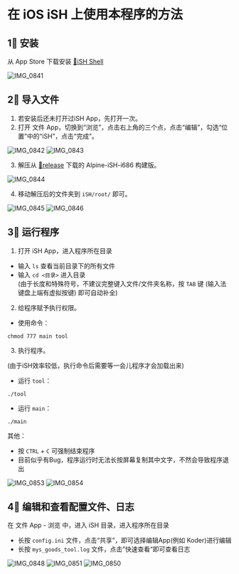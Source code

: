 # 在 iOS iSH 上使用本程序的方法
## 1⃣️ 安装
从 App Store 下载安装 [🔗iSH Shell](https://apps.apple.com/us/app/ish-shell/id1436902243)

<img src="https://user-images.githubusercontent.com/63289359/180285123-374ca4af-d4ee-400c-bdee-ed16badb5e1c.jpg" alt="IMG_0841"/>


## 2⃣️ 导入文件
1. 若安装后还未打开过iSH App，先打开一次。
2. 打开 文件 App，切换到“浏览”，点击右上角的三个点，点击“编辑”，勾选“位置”中的“iSH”，点击“完成”。

<div>
  <img src="https://user-images.githubusercontent.com/63289359/180287295-c0d5e6fd-a01b-4c5e-8484-4ddef20977e7.jpg" alt="IMG_0842"/>
  <img src="https://user-images.githubusercontent.com/63289359/180288351-d6f6135e-a811-40e8-bd33-219acca0a82d.jpg" alt="IMG_0843"/>
<div/>
  
3. 解压从 [🔗release](https://github.com/Ljzd-PRO/Mys_Goods_Tool/releases) 下载的 Alpine-iSH-i686 构建版。
<img src="https://user-images.githubusercontent.com/63289359/180286945-adb132bb-0cb2-445b-8c25-c7115266338e.jpg" alt="IMG_0844"/>
  
4. 移动解压后的文件夹到 `iSH/root/` 即可。
  
<div>
  <img src="https://user-images.githubusercontent.com/63289359/180289220-1ef4eea4-8415-4c70-9d24-183b7bd06204.PNG" alt="IMG_0845"/>
  <img src="https://user-images.githubusercontent.com/63289359/180289047-232539c5-6ce4-425b-acbb-34287aeac102.PNG" alt="IMG_0846"/>
<div/>


## 3⃣️ 运行程序
1. 打开 iSH App，进入程序所在目录  
- 输入 `ls` 查看当前目录下的所有文件  
- 输入 `cd <目录>` 进入目录  
(由于长度和特殊符号，不建议完整键入文件/文件夹名称，按 `TAB` 键 (输入法键盘上端有虚拟按键) 即可自动补全)

2. 给程序赋予执行权限。
- 使用命令：
```shell
chmod 777 main tool
```
  
3. 执行程序。

(由于iSH效率较低，执行命令后需要等一会儿程序才会加载出来)
- 运行 `tool`：
```shell
./tool
```
- 运行 `main`：
```shell
./main
```

其他：
- 按 `CTRL` + `C` 可强制结束程序
- 目前似乎有Bug，程序运行时无法长按屏幕复制其中文字，不然会导致程序退出

<div>
  <img src="https://user-images.githubusercontent.com/63289359/180294285-8ec29b64-096a-41d6-ae9c-92a6972978e9.PNG" alt="IMG_0853"/>
  <img src="https://user-images.githubusercontent.com/63289359/180294292-3155f24e-8118-4ca0-96d4-a43b2de11983.PNG" alt="IMG_0854"/>
<div/>
  
  
## 4⃣️ 编辑和查看配置文件、日志
在 文件 App - 浏览 中，进入 iSH 目录，进入程序所在目录
- 长按 `config.ini` 文件，点击“共享”，即可选择编辑App(例如 Koder)进行编辑
- 长按 `mys_goods_tool.log` 文件，点击”快速查看“即可查看日志
  
<div>
  <img src="https://user-images.githubusercontent.com/63289359/180296305-a7935e73-035d-4048-88ef-b9cee1c49893.PNG" alt="IMG_0848"/>
  <img src="https://user-images.githubusercontent.com/63289359/180296330-195587d5-7180-4f6d-81d0-52961ff36047.PNG" alt="IMG_0851"/>
  <img src="https://user-images.githubusercontent.com/63289359/180296846-dfe4c975-55f4-4ced-b6ad-c75a94a018c3.PNG" alt="IMG_0850"/>
<div/>
